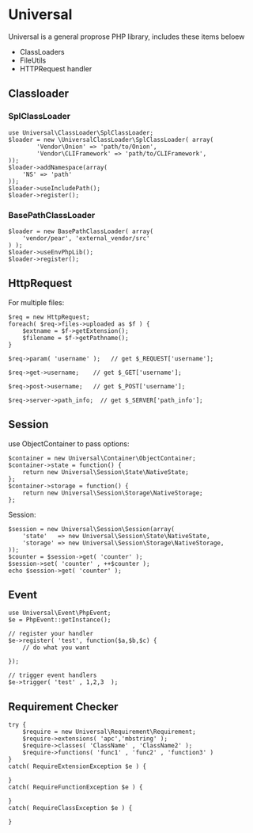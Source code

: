 Universal
=========

Universal is a general proprose PHP library, includes these items beloew

- ClassLoaders
- FileUtils
- HTTPRequest handler

## Classloader

### SplClassLoader

    use Universal\ClassLoader\SplClassLoader;
    $loader = new \UniversalClassLoader\SplClassLoader( array(  
            'Vendor\Onion' => 'path/to/Onion',
            'Vendor\CLIFramework' => 'path/to/CLIFramework',
    ));
    $loader->addNamespace(array( 
        'NS' => 'path'
    ));
    $loader->useIncludePath();
    $loader->register();

### BasePathClassLoader

    $loader = new BasePathClassLoader( array( 
        'vendor/pear', 'external_vendor/src'
    ) );
    $loader->useEnvPhpLib();
    $loader->register();

## HttpRequest

For multiple files:

    $req = new HttpRequest;
    foreach( $req->files->uploaded as $f ) {
        $extname = $f->getExtension();
        $filename = $f->getPathname();
    }

    $req->param( 'username' );   // get $_REQUEST['username'];

    $req->get->username;    // get $_GET['username'];

    $req->post->username;   // get $_POST['username'];

    $req->server->path_info;  // get $_SERVER['path_info'];


## Session

use ObjectContainer to pass options:

    $container = new Universal\Container\ObjectContainer;
    $container->state = function() {
        return new Universal\Session\State\NativeState;
    };
    $container->storage = function() {
        return new Universal\Session\Storage\NativeStorage;
    };

Session:

    $session = new Universal\Session\Session(array(  
        'state'   => new Universal\Session\State\NativeState,
        'storage' => new Universal\Session\Storage\NativeStorage,
    ));
    $counter = $session->get( 'counter' );
    $session->set( 'counter' , ++$counter );
    echo $session->get( 'counter' );

## Event

    use Universal\Event\PhpEvent;
    $e = PhpEvent::getInstance();

    // register your handler
    $e->register( 'test', function($a,$b,$c) {
        // do what you want

    });

    // trigger event handlers
    $e->trigger( 'test' , 1,2,3  );

## Requirement Checker

    try {
        $require = new Universal\Requirement\Requirement;
        $require->extensions( 'apc','mbstring' );
        $require->classes( 'ClassName' , 'ClassName2' );
        $require->functions( 'func1' , 'func2' , 'function3' )
    }
    catch( RequireExtensionException $e ) {

    }
    catch( RequireFunctionException $e ) {

    }
    catch( RequireClassException $e ) {

    }
